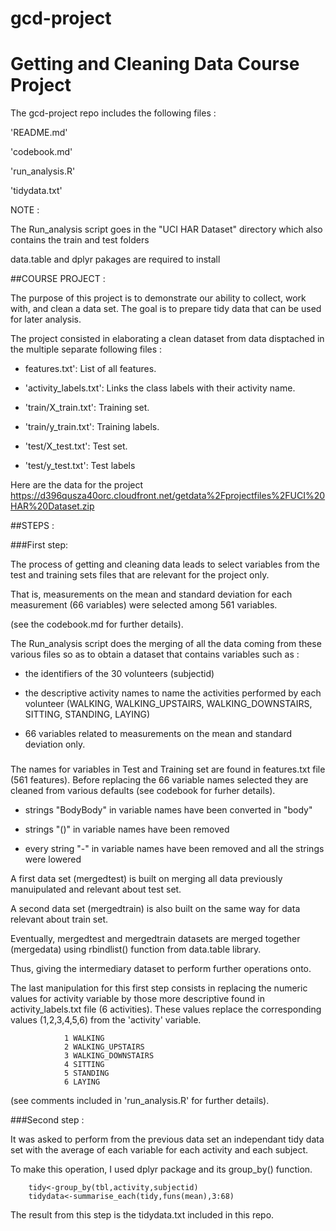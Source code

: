 # gcd-project
Getting and Cleaning Data Course Project
========================================

The gcd-project repo includes the following files :

'README.md'

'codebook.md'

'run_analysis.R' 

'tidydata.txt'


NOTE :

The Run_analysis script goes in the "UCI HAR Dataset" directory which
also contains the train and test folders

data.table and dplyr pakages are required to install

##COURSE PROJECT :

The purpose of this project is to demonstrate our ability to collect, work with,
and clean a data set. The goal is to prepare tidy data that can be used for later analysis. 

The project consisted in elaborating a clean dataset from data disptached in
the multiple separate following files :

- features.txt': List of all features.

- 'activity_labels.txt': Links the class labels with their activity name.

- 'train/X_train.txt': Training set.

- 'train/y_train.txt': Training labels.

- 'test/X_test.txt': Test set.

- 'test/y_test.txt': Test labels

Here are the data for the project
https://d396qusza40orc.cloudfront.net/getdata%2Fprojectfiles%2FUCI%20HAR%20Dataset.zip 

##STEPS :

###First step:

The process of getting and cleaning data leads to select variables
from the test and training sets files that are relevant for the project only.

That is, measurements on the mean and standard deviation for each measurement
(66 variables) were selected among 561 variables.

(see the codebook.md for further details).

The Run_analysis script does the merging of all the data coming from these various 
files so as to obtain a dataset that contains variables such as :

- the identifiers of the 30 volunteers (subjectid)

- the descriptive activity names to name the activities performed by each volunteer
  (WALKING, WALKING_UPSTAIRS, WALKING_DOWNSTAIRS, SITTING, STANDING, LAYING) 
  
- 66 variables related to measurements on the mean and standard deviation only.

###

The names for variables in Test and Training set are found in features.txt file
(561 features). Before replacing the 66 variable names selected they are cleaned
from various defaults (see codebook for furher details).

 - strings "BodyBody" in variable names have been converted in "body"

 - strings "()" in variable names have been removed

 - every string "-" in variable names have been removed and all the strings were lowered


A first data set (mergedtest) is built on merging all data previously manuipulated
and relevant about test set.

A second data set (mergedtrain) is also built on the same way for data relevant about
train set.

Eventually, mergedtest and mergedtrain datasets are merged together (mergedata) using rbindlist()
function from data.table library.

Thus, giving the intermediary dataset to perform further operations onto.

The last manipulation for this first step consists in replacing the numeric values
for activity variable by those more descriptive found in activity_labels.txt file
(6 activities). These values replace the corresponding values (1,2,3,4,5,6)
from the 'activity' variable.

                1 WALKING
                2 WALKING_UPSTAIRS
                3 WALKING_DOWNSTAIRS
                4 SITTING
                5 STANDING
                6 LAYING

  (see comments included in 'run_analysis.R' for further details).

###Second step :

It was asked to perform from the previous data set an independant tidy data set
with the average of each variable for each activity and each subject.

To make this operation, I used dplyr package and its group_by() function.

        tidy<-group_by(tbl,activity,subjectid)
        tidydata<-summarise_each(tidy,funs(mean),3:68)

The result from this step is the tidydata.txt included in this repo.






